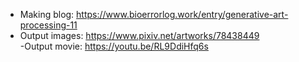 - Making blog: https://www.bioerrorlog.work/entry/generative-art-processing-11  
- Output images: https://www.pixiv.net/artworks/78438449  
 -Output movie: https://youtu.be/RL9DdiHfq6s  